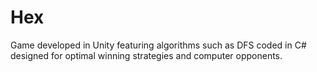 # Hex
Game developed in Unity featuring algorithms such as DFS coded in C# designed for optimal winning strategies and computer opponents.
